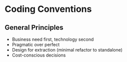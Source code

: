 # Coding Conventions

## General Principles
- Business need first, technology second
- Pragmatic over perfect
- Design for extraction (minimal refactor to standalone)
- Cost-conscious decisions